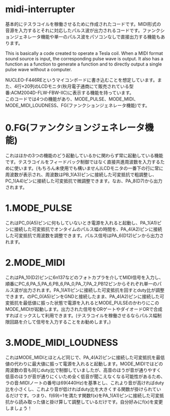 # midi-interrupter
基本的にテスラコイルを稼働させるために作成されたコードです。MIDI形式の音源を入力するとそれに対応したパルス波が出力されるコードです。ファンクションジェネレータ機能や単一のパルス波をパソコンなしで直接出力する機能もあります。  

This is basically a code created to operate a Tesla coil. When a MIDI format sound source is input, the corresponding pulse wave is output. It also has a function as a function to generate a function and to directly output a single pulse wave without a computer.  

NUCLEO-F446REというマイコンボードに書き込むことを想定しています。また、4行×20列のLCDモニタ(秋月電子通商にて販売されている型番:ACM2004D-FLW-FBW-IIC)に表示する機能を持っています。  
このコードでは4つの機能があり、MODE_PULSE、MODE_MIDI、MODE_MIDI_LOUDNESS、FG(ファンクションジェネレータ機能)です。  

# **0.FG(ファンクションジェネレータ機能)**  
これはほかの3つの機能のどう起動しているかに関わらず常に起動している機能です。テスラコイルをフィードバック制御ではなく直接共進周波数を入力するために使います。(もちろん未使用でも構いません)LCDモニタの一番下の行に常に周波数が表示され、周波数はPB_1(A3)ピンに接続した可変抵抗で粗調整し、PC_1(A4)ピンに接続した可変抵抗で微調整できます。なお、PA_8(D7)から出力されます。  

# **1.MODE_PULSE**  
これはPC_0(A5)ピンに何もしていないとき電源を入れると起動し、PA_1(A1)ピンに接続した可変抵抗でオンタイムのパルス幅の時間を、PA_4(A2)ピンに接続した可変抵抗で周波数を調整できます。パルス信号はPA_6(D12)ピンから出力されます。  

# **2.MODE_MIDI**  
これはPA_10(D2)ピンに6n137などのフォトカプラを介してMIDI信号を入力し、順番にPC_6,PA_5,PA_6,PB_6,PA_0,PA_7,PA_2,PB12ピンからそれぞれ単一のパルス波が出力されます。PA_1(A1)ピンに接続した可変抵抗を回すとduty比が調整できます。のPC_0(A5)ピンをGNDと接続したまま、PA_4(A2)ピンに接続した可変抵抗を最低値に振った状態で電源を入れるとMODE_PULSEのかわりにこのMODE_MIDIが起動します。出力された信号をORゲートやダイオードORで合成すればミックスして利用できます。(テスラコイルを稼働させるならパルス幅制限回路を介して信号を入力することをお勧めします。)  

# **3.MODE_MIDI_LOUDNESS**  
これはMODE_MIDIとほとんど同じで、PA_4(A2)ピンに接続した可変抵抗を最低値の代わりに最大値に振って電源を入れると起動します。MODE_MIDIではどの周波数の音も同じduty比で制御していましたが、高音のほうが音が通りやすく低音のほうが音が通りにくいため全く低音が聞こえなくなる可能性があるため、ラの音:MIDIノートの番号は69(440Hz)を基準とし、これより音が高ければduty比を小さくし、これより音が低ければduty比を大きくする関数が掛けられているだけです。つまり、f(69)=1を満たす関数f(x)をPA_1(A1)ピンに接続した可変抵抗から読み取った値と掛け算して調整しているだけです。自分好みにf(x)を変更しましょう！

